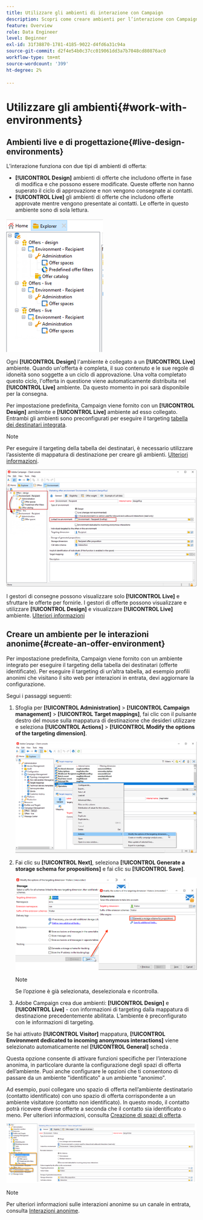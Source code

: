 ```yaml
---
title: Utilizzare gli ambienti di interazione con Campaign
description: Scopri come creare ambienti per l’interazione con Campaign
feature: Overview
role: Data Engineer
level: Beginner
exl-id: 31f38870-1781-4185-9022-d4fd6a31c94a
source-git-commit: d2f4e54b0c37cc019061dd3a7b7048cd80876ac0
workflow-type: tm+mt
source-wordcount: '399'
ht-degree: 2%

---
```


# Utilizzare gli ambienti{#work-with-environments}

## Ambienti live e di progettazione{#live-design-environments}

L’interazione funziona con due tipi di ambienti di offerta:

* **[!UICONTROL Design]** ambienti di offerte che includono offerte in fase di modifica e che possono essere modificate. Queste offerte non hanno superato il ciclo di approvazione e non vengono consegnate ai contatti.
* **[!UICONTROL Live]** gli ambienti di offerte che includono offerte approvate mentre vengono presentate ai contatti. Le offerte in questo ambiente sono di sola lettura.

![](assets/offer_environments_overview_001.png)

Ogni **[!UICONTROL Design]** l&#39;ambiente è collegato a un **[!UICONTROL Live]** ambiente. Quando un&#39;offerta è completa, il suo contenuto e le sue regole di idoneità sono soggette a un ciclo di approvazione. Una volta completato questo ciclo, l&#39;offerta in questione viene automaticamente distribuita nel **[!UICONTROL Live]** ambiente. Da questo momento in poi sarà disponibile per la consegna.

Per impostazione predefinita, Campaign viene fornito con un **[!UICONTROL Design]** ambiente e **[!UICONTROL Live]** ambiente ad esso collegato. Entrambi gli ambienti sono preconfigurati per eseguire il targeting [tabella dei destinatari integrata](../dev/datamodel.md#ootb-profiles).

>[!NOTE]
>
>Per eseguire il targeting della tabella dei destinatari, è necessario utilizzare l’assistente di mappatura di destinazione per creare gli ambienti. [Ulteriori informazioni](#creating-an-offer-environment).

![](assets/offer_environments_overview_002.png)

I gestori di consegne possono visualizzare solo **[!UICONTROL Live]** e sfruttare le offerte per fornirle. I gestori di offerte possono visualizzare e utilizzare **[!UICONTROL Design]** e visualizzare **[!UICONTROL Live]** ambiente. [Ulteriori informazioni](interaction-operators.md)

## Creare un ambiente per le interazioni anonime{#create-an-offer-environment}

Per impostazione predefinita, Campaign viene fornito con un ambiente integrato per eseguire il targeting della tabella dei destinatari (offerte identificate). Per eseguire il targeting di un’altra tabella, ad esempio profili anonimi che visitano il sito web per interazioni in entrata, devi aggiornare la configurazione.

Segui i passaggi seguenti:

1. Sfoglia per **[!UICONTROL Administration]** > **[!UICONTROL Campaign management]** > **[!UICONTROL Target mappings]**, fai clic con il pulsante destro del mouse sulla mappatura di destinazione che desideri utilizzare e seleziona **[!UICONTROL Actions]** > **[!UICONTROL Modify the options of the targeting dimension]**.

   ![](assets/offer_env_anonymous_001.png)

1. Fai clic su **[!UICONTROL Next]**, seleziona **[!UICONTROL Generate a storage schema for propositions]** e fai clic su **[!UICONTROL Save]**.

   ![](assets/offer_env_anonymous_002.png)

   >[!NOTE]
   >
   >Se l’opzione è già selezionata, deselezionala e ricontrolla.

1. Adobe Campaign crea due ambienti: **[!UICONTROL Design]** e **[!UICONTROL Live]** - con informazioni di targeting dalla mappatura di destinazione precedentemente abilitata. L’ambiente è preconfigurato con le informazioni di targeting.

Se hai attivato **[!UICONTROL Visitor]** mappatura, **[!UICONTROL Environment dedicated to incoming anonymous interactions]** viene selezionato automaticamente nel **[!UICONTROL General]** scheda .

Questa opzione consente di attivare funzioni specifiche per l’interazione anonima, in particolare durante la configurazione degli spazi di offerta dell’ambiente. Puoi anche configurare le opzioni che ti consentono di passare da un ambiente &quot;identificato&quot; a un ambiente &quot;anonimo&quot;.

Ad esempio, puoi collegare uno spazio di offerta nell’ambiente destinatario (contatto identificato) con uno spazio di offerta corrispondente a un ambiente visitatore (contatto non identificato). In questo modo, il contatto potrà ricevere diverse offerte a seconda che il contatto sia identificato o meno. Per ulteriori informazioni, consulta [Creazione di spazi di offerta](interaction-offer-spaces.md).

![](assets/offer_env_anonymous_003.png)

>[!NOTE]
>
>Per ulteriori informazioni sulle interazioni anonime su un canale in entrata, consulta [Interazioni anonime](anonymous-interactions.md).
